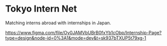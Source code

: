 # Tokyo Intern Net
Matching interns abroad with internships in Japan.

https://www.figma.com/file/Oy0JAMVbUBrB0fxYb1cObp/Internship-Page?type=design&node-id=0%3A1&mode=dev&t=sk937bTXUP5t79xg-1

